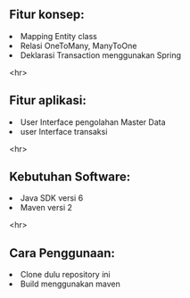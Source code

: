 <h2>Fitur konsep:</h2>

<li>Mapping Entity class</li>
<li>Relasi OneToMany, ManyToOne</li>
<li>Deklarasi Transaction menggunakan Spring</li>


&lt;hr&gt;



<h2>Fitur aplikasi:</h2>

<li> User Interface pengolahan Master Data</li>
<li> user Interface transaksi</li>


&lt;hr&gt;



<h2>Kebutuhan Software: </h2>

<li> Java SDK versi 6</li>
<li>Maven versi 2</li>


&lt;hr&gt;



<h2>Cara Penggunaan:</h2>

<li> Clone dulu repository ini</li>
<li> Build menggunakan maven</li>